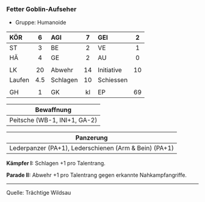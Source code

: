 ### Fetter Goblin-Aufseher

- Gruppe: Humanoide

| KÖR    |  6  | AGI      |  7  | GEI        |  2  |
| :----- | :-: | :------- | :-: | :--------- | :-: |
| ST     |  3  | BE       |  2  | VE         |  1  |
| HÄ     |  4  | GE       |  2  | AU         |  0  |
|        |     |          |     |            |     |
| LK     | 20  | Abwehr   | 14  | Initiative | 10  |
| Laufen | 4.5 | Schlagen | 10  | Schiessen  |     |
|        |     |          |     |            |     |
| GH     |  1  | GK       | kl  | EP         | 69  |

|          Bewaffnung          |
| :--------------------------: |
| Peitsche (WB-1, INI+1, GA-2) |

|                       Panzerung                       |
| :---------------------------------------------------: |
| Lederpanzer (PA+1), Lederschienen (Arm & Bein) (PA+1) |

**Kämpfer I:** Schlagen +1 pro Talentrang.

**Parade II:** Abwehr +1 pro Talentrang gegen erkannte Nahkampfangriffe.

---

Quelle: Trächtige Wildsau
